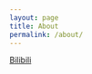 ```yaml
---
layout: page
title: About
permalink: /about/
---
```


[Bilibili](https://space.bilibili.com/37504192)